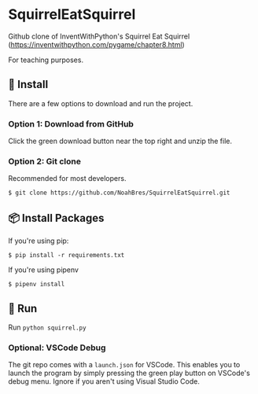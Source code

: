 # SquirrelEatSquirrel

Github clone of InventWithPython's Squirrel Eat Squirrel (https://inventwithpython.com/pygame/chapter8.html)

For teaching purposes.

## 🔨 Install

There are a few options to download and run the project.

### Option 1: Download from GitHub

Click the green download button near the top right and unzip the file.

### Option 2: Git clone

Recommended for most developers.

```
$ git clone https://github.com/NoahBres/SquirrelEatSquirrel.git
```

## 📦 Install Packages

If you're using pip:

```
$ pip install -r requirements.txt
```

If you're using pipenv

```
$ pipenv install
```

## 🐍 Run

Run `python squirrel.py`

### Optional: VSCode Debug

The git repo comes with a `launch.json` for VSCode. This enables you to launch the program by simply pressing the green play button on VSCode's debug menu. Ignore if you aren't using Visual Studio Code.
